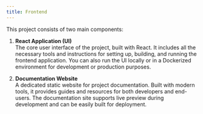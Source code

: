 ```yaml
---
title: Frontend
---
```


This project consists of two main components:

1. **React Application (UI)**  
   The core user interface of the project, built with React. It includes all the necessary tools and instructions for setting up, building, and running the frontend application. You can also run the UI locally or in a Dockerized environment for development or production purposes.

2. **Documentation Website**  
   A dedicated static website for project documentation. Built with modern tools, it provides guides and resources for both developers and end-users. The documentation site supports live preview during development and can be easily built for deployment.
